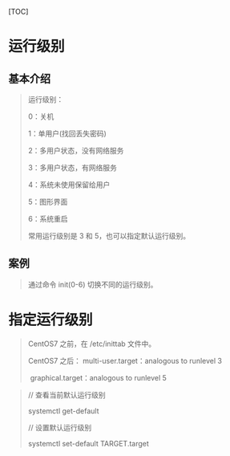 [TOC]

# 运行级别

## 基本介绍

> 运行级别：
> 
> 0：关机
> 
> 1：单用户(找回丢失密码)
> 
> 2：多用户状态，没有网络服务
> 
> 3：多用户状态，有网络服务
> 
> 4：系统未使用保留给用户
> 
> 5：图形界面
> 
> 6：系统重启
> 
> 常用运行级别是 3 和 5，也可以指定默认运行级别。

## 案例

> 通过命令 init(0-6) 切换不同的运行级别。

# 指定运行级别

> CentOS7 之前，在 /etc/inittab 文件中。
> 
> CentOS7 之后：
>     multi-user.target：analogous to runlevel 3
> 
> ​    graphical.target：analogous to runlevel 5

> // 查看当前默认运行级别
> 
> systemctl get-default
> 
> // 设置默认运行级别
> 
> systemctl set-default TARGET.target